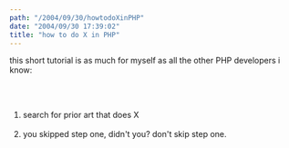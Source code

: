 ```yaml
---
path: "/2004/09/30/howtodoXinPHP" 
date: "2004/09/30 17:39:02" 
title: "how to do X in PHP" 
---
```

<p>this short tutorial is as much for myself as all the other PHP developers i know:</p><br><ol><br><li>search for prior art that does X</li><br><li>you skipped step one, didn't you? don't skip step one.</li><br></ol>